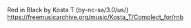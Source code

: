 Red in Black by Kosta T (by-nc-sa/3.0/us/)
https://freemusicarchive.org/music/Kosta_T/Complect_for/rnb
